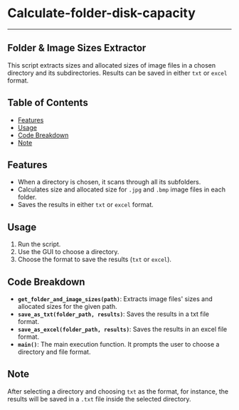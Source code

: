 # Calculate-folder-disk-capacity
------------------------------
## Folder & Image Sizes Extractor

This script extracts sizes and allocated sizes of image files in a chosen directory and its subdirectories. Results can be saved in either `txt` or `excel` format.

## Table of Contents

- [Features](#features)
- [Usage](#usage)
- [Code Breakdown](#code-breakdown)
- [Note](#note)

## Features

* When a directory is chosen, it scans through all its subfolders.
* Calculates size and allocated size for `.jpg` and `.bmp` image files in each folder.
* Saves the results in either `txt` or `excel` format.

## Usage

1. Run the script.
2. Use the GUI to choose a directory.
3. Choose the format to save the results (`txt` or `excel`).

## Code Breakdown

* **`get_folder_and_image_sizes(path)`**: Extracts image files' sizes and allocated sizes for the given path.
* **`save_as_txt(folder_path, results)`**: Saves the results in a txt file format.
* **`save_as_excel(folder_path, results)`**: Saves the results in an excel file format.
* **`main()`**: The main execution function. It prompts the user to choose a directory and file format.

## Note

After selecting a directory and choosing `txt` as the format, for instance, the results will be saved in a `.txt` file inside the selected directory.

